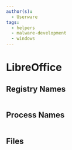 ```yaml
---
author(s):
  - Userware
tags:
  - helpers
  - malware-development
  - windows
---
```

# LibreOffice

## Registry Names

```

```

## Process Names

```

```

## Files

```

```